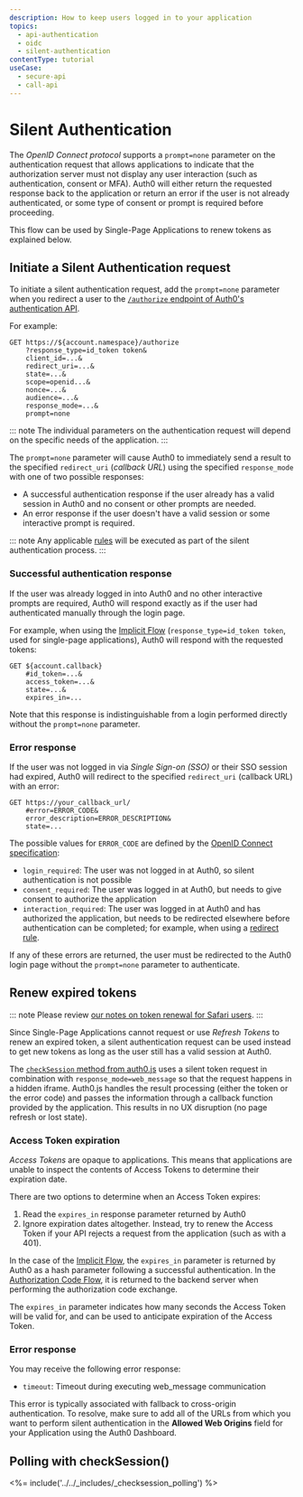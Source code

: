 ```yaml
---
description: How to keep users logged in to your application
topics:
  - api-authentication
  - oidc
  - silent-authentication
contentType: tutorial
useCase:
  - secure-api
  - call-api
---
```


# Silent Authentication

The <dfn data-key="openid">OpenID Connect protocol</dfn> supports a `prompt=none` parameter on the authentication request that allows applications to indicate that the authorization server must not display any user interaction (such as authentication, consent or MFA). Auth0 will either return the requested response back to the application or return an error if the user is not already authenticated, or some type of consent or prompt is required before proceeding.

This flow can be used by Single-Page Applications to renew tokens as explained below.

## Initiate a Silent Authentication request

To initiate a silent authentication request, add the `prompt=none` parameter when you redirect a user to the [`/authorize` endpoint of Auth0's authentication API](/api/authentication#authorize-application).

For example:

```text
GET https://${account.namespace}/authorize
    ?response_type=id_token token&
    client_id=...&
    redirect_uri=...&
    state=...&
    scope=openid...&
    nonce=...&
    audience=...&
    response_mode=...&
    prompt=none
```

::: note
  The individual parameters on the authentication request will depend on the specific needs of the application.
:::

The `prompt=none` parameter will cause Auth0 to immediately send a result to the specified `redirect_uri` (<dfn data-key="callback">callback URL</dfn>) using the specified `response_mode` with one of two possible responses:

* A successful authentication response if the user already has a valid session in Auth0 and no consent or other prompts are needed.
* An error response if the user doesn't have a valid session or some interactive prompt is required.

::: note
Any applicable [rules](/rules) will be executed as part of the silent authentication process.
:::

### Successful authentication response

If the user was already logged in into Auth0 and no other interactive prompts are required, Auth0 will respond exactly as if the user had authenticated manually through the login page.

For example, when using the [Implicit Flow](/flows/concepts/implicit) (`response_type=id_token token`, used for single-page applications), Auth0 will respond with the requested tokens:

```text
GET ${account.callback}
    #id_token=...&
    access_token=...&
    state=...&
    expires_in=...
```

Note that this response is indistinguishable from a login performed directly without the `prompt=none` parameter.

### Error response

If the user was not logged in via <dfn data-key="single-sign-on">Single Sign-on (SSO)</dfn> or their SSO session had expired, Auth0 will redirect to the specified `redirect_uri` (callback URL) with an error:

```
GET https://your_callback_url/
    #error=ERROR_CODE&
    error_description=ERROR_DESCRIPTION&
    state=...
```

The possible values for `ERROR_CODE` are defined by the [OpenID Connect specification](https://openid.net/specs/openid-connect-core-1_0.html#AuthError):

* `login_required`: The user was not logged in at Auth0, so silent authentication is not possible
* `consent_required`: The user was logged in at Auth0, but needs to give consent to authorize the application
* `interaction_required`: The user was logged in at Auth0 and has authorized the application, but needs to be redirected elsewhere before authentication can be completed; for example, when using a [redirect rule](/rules/redirect).

If any of these errors are returned, the user must be redirected to the Auth0 login page without the `prompt=none` parameter to authenticate.

## Renew expired tokens

::: note
Please review [our notes on token renewal for Safari users](/api-auth/token-renewal-in-safari).
:::

Since Single-Page Applications cannot request or use <dfn data-key="refresh-token">Refresh Tokens</dfn> to renew an expired token, a silent authentication request can be used instead to get new tokens as long as the user still has a valid session at Auth0.


The [`checkSession` method from auth0.js](/libraries/auth0js#using-checksession-to-acquire-new-tokens) uses a silent token request in combination with `response_mode=web_message` so that the request happens in a hidden iframe. Auth0.js handles the result processing (either the token or the error code) and passes the information through a callback function provided by the application. This results in no UX disruption (no page refresh or lost state).

### Access Token expiration
<dfn data-key="access-token">Access Tokens</dfn> are opaque to applications. This means that applications are unable to inspect the contents of Access Tokens to determine their expiration date.

There are two options to determine when an Access Token expires:

1. Read the `expires_in` response parameter returned by Auth0
2. Ignore expiration dates altogether. Instead, try to renew the Access Token if your API rejects a request from the application (such as with a 401).

In the case of the [Implicit Flow](/flows/concepts/implicit), the `expires_in` parameter is returned by Auth0 as a hash parameter following a successful authentication. In the [Authorization Code Flow](/flows/concepts/auth-code), it is returned to the backend server when performing the authorization code exchange.

The `expires_in` parameter indicates how many seconds the Access Token will be valid for, and can be used to anticipate expiration of the Access Token.

### Error response

You may receive the following error response:

* `timeout`: Timeout during executing web_message communication

This error is typically associated with fallback to cross-origin authentication. To resolve, make sure to add all of the URLs from which you want to perform silent authentication in the **Allowed Web Origins** field for your Application using the Auth0 Dashboard.


## Polling with checkSession()

<%= include('../../_includes/_checksession_polling') %>